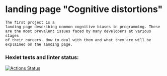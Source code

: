 # landing page "Cognitive distortions"

<code style="font-family: Courier New;">The first project is a landing page describing common cognitive biases in programming. These are the most prevalent issues faced by many developers at various stages of their careers. How to deal with them and what they are will be explained on the landing page.
</code>

### Hexlet tests and linter status:
[![Actions Status](https://github.com/bril95/layout-designer-project-58/actions/workflows/hexlet-check.yml/badge.svg)](https://github.com/bril95/layout-designer-project-58/actions)